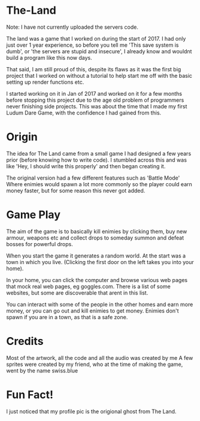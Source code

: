 # The-Land
Note: I have not currently uploaded the servers code.

The land was a game that I worked on during the start of 2017.  I had only just over 1 year experience, so before you tell me 'This save system is dumb', or 'the servers are stupid and insecure', I already know and wouldnt build a program like this now days.

That said, I am still proud of this, despite its flaws as it was the first big project that I worked on without a tutorial to help start me off with the basic setting up render functions etc.

I started working on it in Jan of 2017 and worked on it for a few months before stopping this project due to the age old problem of programmers never finishing side projects.  This was about the time that I made my first Ludum Dare Game, with the confidence I had gained from this.

# Origin
The idea for The Land came from a small game I had designed a few years prior (before knowing how to write code).  I stumbled across this and was like 'Hey, I should write this properly' and then began creating it.

The original version had a few different features such as 'Battle Mode' Where enimies would spawn a lot more commonly so the player could earn money faster, but for some reason this never got added.

# Game Play
The aim of the game is to basically kill enimies by clicking them, buy new armour, weapons etc and collect drops to someday summon and defeat bosses for powerful drops.

When you start the game it generates a random world.  At the start was a town in which you live.  (Clicking the first door on the left takes you into your home).

In your home, you can click the computer and browse various web pages that mock real web pages, eg goggles.com.  There is a list of some websites, but some are discoverable that arent in this list.

You can interact with some of the people in the other homes and earn more money, or you can go out and kill enimies to get money.  Enimies don't spawn if you are in a town, as that is a safe zone.

# Credits
Most of the artwork, all the code and all the audio was created by me
A few sprites were created by my friend, who at the time of making the game, went by the name swiss.blue

# Fun Fact!
I just noticed that my profile pic is the origional ghost from The Land.

